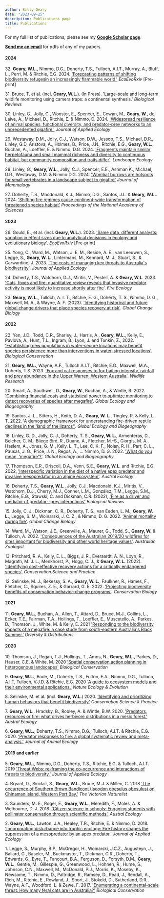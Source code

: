 ```yaml
---
author: Billy Geary
date: "2023-09-25"
description: Publications page
title: Publications
---
```


For my full list of publications, please see my [**Google Scholar page**](https://scholar.google.com/citations?user=pDXxC6EAAAAJ&hl=en).

[**Send me an email**](mailto:billy.geary@unimelb.edu.au) for pdfs of any of my papers.


#### **2024**

32\. **Geary, W.L.**, Nimmo, D.G., Doherty, T.S., Tulloch, A.I.T., Murray, A., Bluff, L., Perri, M. & Ritchie, E.G. 2024. ['Forecasting patterns of shifting biodiversity refugesin an increasingly flammable world.'](https://ecoevorxiv.org/repository/view/8271/) *EcoEvoRxiv* [Pre-print]

31\. Bruce, T. et al. (incl. **Geary, W.L.**). (In Press). 'Large-scale and long-term wildlife monitoring using camera traps: a continental synthesis.' *Biological Reviews*

30\. Linley, G., Jolly, C., Wooster, E., Spencer, E., Cowan, M., **Geary, W.**, de Laive, A., Michael, D., Ritchie, E. & Nimmo, D. 2024. ['Widespread resilience of animal species, functional diversity, and predator-prey networks to an unprecedented gigafire.'](https://besjournals.onlinelibrary.wiley.com/doi/10.1111/1365-2664.14815) *Journal of Applied Ecology*

29\. Westaway, D.M., Jolly, C.J., Watson, D.W., Jessop, T.S., Michael, D.R., Linley, G.D, Aristova, A., Holmes, B., Price, J.N., Ritchie, E.G., **Geary, W.L.**, Buchan, A., Loeffler, E. & Nimmo, D.G. 2024. ['Fragments maintain similar herpetofauna and small mammal richness and diversity to continuous habitat, but community composition and traits differ'](https://link.springer.com/article/10.1007/s10980-024-01927-8). *Landscape Ecology*

28\. Linley, G., **Geary, W.L.**, Jolly, C.J., Spencer, E.E., Ashman K., Michael, D.R., Westaway, D.M. & Nimmo D.G. 2024. ['Wombat burrows are hotspots for small vertebrates in a landscape subject to gigafire'](https://doi.org/10.1093/jmammal/gyae034) *Journal of Mammalogy*

27\. Doherty, T.S., Macdonald, K.J., Nimmo, D.G., Santos, J.L. & **Geary, W.L.**. 2024. ['Shifting fire regimes cause continent-wide transformation of threatened species habitat'](https://doi.org/10.1073/pnas.2316417121) *Proceedings of the National Academy of Sciences*

#### **2023**

26\. Gould, E., et al. (incl. **Geary, W.L.**). 2023. ['Same data, different analysts: variation in effect sizes due to analytical decisions in ecology and evolutionary biology'](https://ecoevorxiv.org/repository/view/6000/). *EcoEvoRxiv* [Pre-print]

25\. Yong, C., Ward, M., Watson, J. E. M., Reside, A. E., van Leeuwen, S., Legge, S., **Geary, W. L.**, Lintermans, M., Kennard, M. J., Stuart, S., & Carwardine, J. 2023. ['The costs of managing key threats to Australia's biodiversity'](https://doi.org/10.1111/1365-2664.14377). *Journal of Applied Ecology*

24\. Doherty, T.S., Watchorn, D.J., Miritis, V., Pestell, A. & **Geary, W.L**. 2023. ['Cats, foxes and fire: quantitative review reveals that invasive predator activity is most likely to increase shortly after fire'](https://doi.org/10.1186/s42408-023-00183-6). *Fire Ecology*

23\. **Geary, W. L.**, Tulloch, A. I. T., Ritchie, E. G., Doherty, T. S., Nimmo, D. G., Maxwell, M. A., & Wayne, A. F. (2023). ['Identifying historical and future global change drivers that place species recovery at risk'](https://doi.org/10.1111/gcb.16661). *Global Change Biology*

#### **2022**

22\. Yen, J.D., Todd, C.R., Sharley, J., Harris, A., **Geary, W.L.**, Kelly, E., Pavlova, A., Hunt, T.L., Ingram, B., Lyon, J. and Tonkin, Z., 2022. ['Establishing new populations in water-secure locations may benefit species persistence more than interventions in water-stressed locations'](https://doi.org/10.1016/j.biocon.2022.109812). *Biological Conservation*

21\. **Geary, W.L.**, Wayne, A.F., Tulloch A.I.T., Ritchie, E.G., Maxwell, M.A., Doherty, T.S. 2023. ['Fox and cat responses to fox baiting intensity, rainfall and prey abundance in the Upper Warren, Western Australia'](https://doi.org/10.1071/WR21184). *Wildlife Research*

20\. Smart, A., Southwell, D., **Geary, W.**, Buchan, A., & Wintle, B. 2022. ['Combining financial costs and statistical power to optimize monitoring to detect recoveries of species after megafire'](https://doi.org/10.1111/geb.13554). *Global Ecology and Biogeography*

19\. Santos, J. L., Sitters, H., Keith, D. A., **Geary, W. L.**, Tingley, R. & Kelly, L. T. 2022. ['A demographic framework for understanding fire-driven reptile declines in the 'land of the lizards''](https://doi.org/10.1111/geb.13520). *Global Ecology and Biogeography*

18\. Linley, G. D., Jolly, C. J., Doherty, T. S., **Geary, W. L.**, Armenteras, D., Belcher, C. M., Bliege Bird, R., Duane, A., Fletcher, M.-S., Giorgis, M. A., Haslem, A., Jones, G. M., Kelly, L. T., Lee, C. K. F., Nolan, R. H., Parr, C. L., Pausas, J. G., Price, J. N., Regos, A., ... Nimmo, D. G. 2022. ['What do you mean, 'megafire'?'](https://doi.org/10.1111/geb.13499). *Global Ecology and Biogeography*

17\. Thompson, E.R., Driscoll, D.A., Venn, S.E., **Geary, W.L.** and Ritchie, E.G. 2022, ['Interspecific variation in the diet of a native apex predator and invasive mesopredator in an alpine ecosystem'](https://doi.org/10.1111/aec.13214). *Austral Ecology*

16\. Doherty, T.S., **Geary, W.L.**, Jolly, C.J., Macdonald, K.J., Miritis, V., Watchorn, D.J., Cherry, M.J., Conner, L.M., González, T.M., Legge, S.M., Ritchie, E.G., Stawski, C. and Dickman, C.R. (2022), ['Fire as a driver and mediator of predator--prey interactions'](https://doi.org/10.1111/brv.12853) *Biological Reviews*

15\. Jolly, C. J., Dickman, C. R., Doherty, T. S., van Eeden, L. M., **Geary, W. L.**, Legge, S. M., Woinarski, J. C. Z., & Nimmo, D. G. 2022. ['Animal mortality during fire'](https://doi.org/10.1111/gcb.16044). *Global Change Biology*

14\. Ward, M., Watson, J.E., Greenville, A., Maurer, G., Todd, S., **Geary, W.** & Tulloch, A. 2022. ['Consequences of the Australian 2019/20 wildfires for sites important for biodiversity and other world heritage values'](https://doi.org/10.7882/AZ.2022.034). *Australian Zoologist*

13\. Pritchard, R. A., Kelly, E. L., Biggs, J. R., Everaardt, A. N., Loyn, R., Magrath, M. J. L., Menkhorst, P., Hogg, C. J., & **Geary, W. L.** (2022). ['Identifying cost-effective recovery actions for a critically endangered species'](https://doi.org/10.1111/csp2.546). *Conservation Science and Practice*

12\. Selinske, M. J., Bekessy, S. A., **Geary, W. L.**, Faulkner, R., Hames, F., Fletcher, C., Squires, Z. E., & Garrard, G. E. 2022. ['Projecting biodiversity benefits of conservation behavior-change programs'](https://doi.org/10.1111/cobi.13845). *Conservation Biology*

#### **2021**

11\. **Geary, W.L.**, Buchan, A., Allen, T., Attard, D., Bruce, M.J., Collins, L., Ecker, T.E., Fairman, T.A., Hollings, T., Loeffler, E., Muscatello, A., Parkes, D., Thomson, J., White, M. & Kelly, E. 2021 ['Responding to the biodiversity impacts of a megafire: a case study from south-eastern Australia's Black Summer.'](https://onlinelibrary.wiley.com/doi/10.1111/ddi.13292) *Diversity & Distributions*

#### **2020**

10\. Thomson, J., Regan, T.J., Hollings, T., Amos, N., **Geary, W.L.**, Parkes, D., Hauser, C.E. & White, M. 2020 ['Spatial conservation action planning in heterogenous landscapes'](https://doi.org/10.1016/j.biocon.2020.108735) *Biological Conservation*

9\. **Geary, W.L.**, Bode, M., Doherty, T.S., Fulton, E.A., Nimmo, D.G., Tulloch, A.I.T, Tulloch, V.J.D. & Ritchie, E.G. 2020 ['A guide to ecosystem models and their environmental applications.'](https://www.nature.com/articles/s41559-020-01298-8) *Nature Ecology & Evolution*

8\. Selinske, M. et al. (incl. **Geary, W.L.**) 2020. ['Identifying and prioritizing human behaviors that benefit biodiversity'](https://doi.org/10.1111/csp2.249) *Conservation Science & Practice*

7\. **Geary, W.L.**, Hradsky, B., Robley, A. & Wintle, B.W. 2020. ['Predators, resources or fire: what drives herbivore distributions in a mesic forest.'](https://onlinelibrary.wiley.com/doi/abs/10.1111/aec.12861) *Austral Ecology*

6\. **Geary, W.L.**, Doherty, T.S., Nimmo, D.G., Tulloch, A.I.T. & Ritchie, E.G. 2020. ['Predator responses to fire: a global systematic review and meta-analysis.'](https://doi.org/10.1111/1365-2656.13153) *Journal of Animal Ecology*

#### **2019 and earlier**

5\. **Geary, W.L.**, Nimmo, D.G., Doherty, T.S., Ritchie, E.G. & Tulloch, A.I.T. 2019 ['Threat Webs: re-framing the co-occurrence and interactions of threats to biodiversity.'](https://doi.org/10.1111/1365-2664.13427) *Journal of Applied Ecology*

4\. Bryant, D., Sinclair, S., **Geary, W.L.**, Bruce, M.J. & Millen, C. 2018 ['The occurrence of Southern Brown Bandicoot (Isoodon obesulus obesulus) on Chinaman Island, Western Port Bay.'](https://search.informit.org/doi/10.3316/INFORMIT.959218117941937) *The Victorian Naturalist*

3\. Saunders, M. E., Roger, E., **Geary, W.L.**, Meredith, F., Moles, A. & Welbourne, D. J. 2018. ['Citizen science in schools: Engaging students with pollinator conservation through scientific methods.'](https://doi.org/10.1111/aec.12608) *Austral Ecology*

2\. **Geary, W.L.**, Lawton, J.A., Healey, T.R., Ritchie, E. & Nimmo, D. 2018. ['Incorporating disturbance into trophic ecology: Fire history shapes the suppression of a mesopredator by an apex predator.'](https://doi.org/10.1111/1365-2664.13125) *Journal of Applied Ecology*

1\. Legge, S., Murphy, B.P., McGregor, H., Woinarski, J.C.Z., Augusteyn, J., Ballard, G., Baseler, M., Buckmaster, T., Dickman, C.R., Doherty, T., Edwards, G., Eyre, T., Fancourt, B.A., Ferguson, D., Forsyth, D.M., **Geary, W.L.**, Gentle, M., Gillespie, G., Greenwood, L., Hohnen, R., Hume, S., Johnson, C.N., Maxwell, M., McDonald, P.J., Morris, K., Moseby, K., Newsome, T., Nimmo, D., Paltridge, R., Ramsey, D., Read, J., Rendall, A., Rich, M., Ritchie, E., Rowland, J., Short, J., Stokeld, D., Sutherland, D.R., Wayne, A.F., Woodford, L. & Zewe, F. 2017. ['Enumerating a continental-scale threat: How many feral cats are in Australia?'](https://doi.org/10.1016/j.biocon.2016.11.032) *Biological Conservation*
